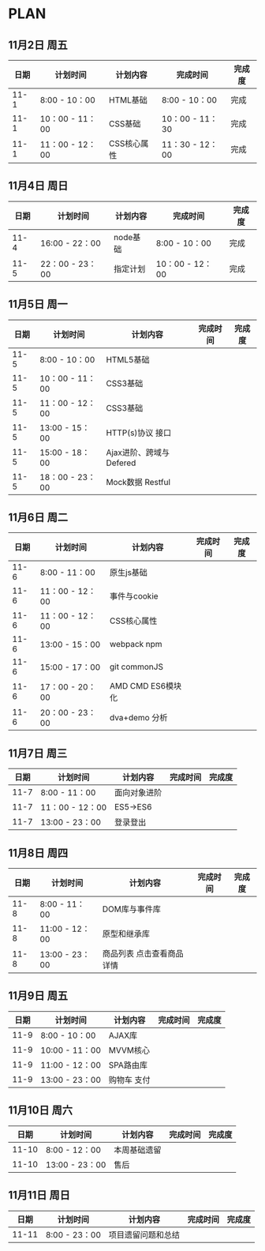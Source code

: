 # PLAN

## 11月2日 周五
日期 | 计划时间 | 计划内容 | 完成时间 | 完成度
-- | -- | -- | -- | --
11-1 | 8:00 - 10：00 | HTML基础 | 8:00 - 10：00 | 完成
11-1 | 10：00 - 11：00 | CSS基础 | 10：00 - 11：30 | 完成
11-1 | 11：00 - 12：00 | CSS核心属性 | 11：30 - 12：00 | 完成

## 11月4日 周日
日期 | 计划时间 | 计划内容 | 完成时间 | 完成度
|-- | -- | -- | -- | --|
11-4 | 16:00 - 22：00 | node基础 | 8:00 - 10：00 |  完成
11-5 | 22：00 - 23：00 | 指定计划 | 10：00 - 12：00 | 完成

## 11月5日 周一
日期 | 计划时间 | 计划内容 | 完成时间 | 完成度
|-- | -- | -- | -- | --|
11-5 | 8:00 - 10：00 | HTML5基础 |  |
11-5 | 10：00 - 11：00 | CSS3基础 |  |
11-5 | 11：00 - 12：00 | CSS3基础 |  |
11-5 | 13:00 - 15：00 | HTTP(s)协议 接口 |  |
11-5 | 15:00 - 18：00 | Ajax进阶、跨域与Defered |  |
11-5 | 18：00 - 23：00 | Mock数据 Restful|   |

## 11月6日 周二
日期 | 计划时间 | 计划内容 | 完成时间 | 完成度
|-- | -- | -- | -- | --|
11-6 | 8:00 - 11：00 | 原生js基础 | |
11-6 | 11：00 - 12：00 | 事件与cookie |  |
11-6 | 11：00 - 12：00 | CSS核心属性 |  |
11-6 | 13:00 - 15：00 | webpack npm |  |
11-6 | 15:00 - 17：00 | git commonJS |  |
11-6 | 17：00 - 20：00 | AMD CMD ES6模块化 |   |
11-6 | 20：00 - 23：00 | dva+demo 分析 |   |

## 11月7日 周三
日期 | 计划时间 | 计划内容 | 完成时间 | 完成度
|-- | -- | -- | -- | --|
11-7 | 8:00 - 11：00 | 面向对象进阶 |  |
11-7 | 11：00 - 12：00 | ES5->ES6 |  |
11-7 | 13:00 - 23：00 | 登录登出 |  |

## 11月8日 周四
| 日期 | 计划时间| 计划内容| 完成时间| 完成度|
|-- | -- | -- | -- | --|
11-8 | 8:00 - 11：00 | DOM库与事件库 |  |
11-8 | 11:00 - 12：00 | 原型和继承库 |  |
11-8 | 13:00 - 23：00 | 商品列表 点击查看商品详情 |  |

## 11月9日 周五
| 日期 | 计划时间| 计划内容| 完成时间| 完成度|
|-- | -- | -- | -- | --|
11-9 | 8:00 - 10：00 | AJAX库 |  |
11-9 | 10:00 - 11：00 | MVVM核心 |  |
11-9 | 11:00 - 12：00 | SPA路由库 |  |
11-9 | 13:00 - 23：00 | 购物车 支付 |  |

## 11月10日 周六
| 日期 | 计划时间| 计划内容| 完成时间| 完成度|
|-- | -- | -- | -- | --|
11-10 | 8:00 - 12：00 | 本周基础遗留 |  |
11-10 | 13:00 - 23：00 | 售后 |  |

## 11月11日 周日
| 日期 | 计划时间| 计划内容| 完成时间| 完成度|
|-- | -- | -- | -- | --|
11-11 | 8:00 - 23：00 | 项目遗留问题和总结 |  |


